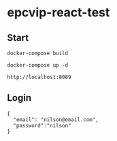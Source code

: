 # epcvip-react-test

## Start

```docker-compose build```

```docker-compose up -d```

```http://localhost:8089```

## Login

```
{
  "email": "nilson@email.com",
  "password":"nilson"
}
```
